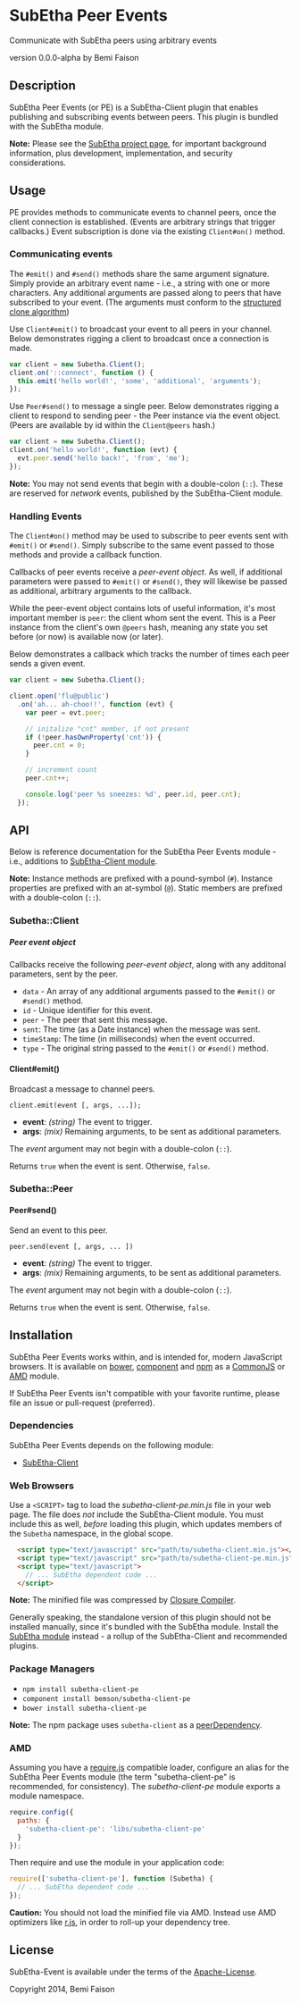 # SubEtha Peer Events

Communicate with SubEtha peers using arbitrary events

version 0.0.0-alpha
by Bemi Faison

## Description

SubEtha Peer Events (or PE) is a SubEtha-Client plugin that enables publishing and subscribing events between peers. This plugin is bundled with the SubEtha module.

**Note:** Please see the [SubEtha project page](https://github.com/bemson/subetha), for important background information, plus development, implementation, and security considerations.

## Usage

PE provides methods to communicate events to channel peers, once the client connection is established. (Events are arbitrary strings that trigger callbacks.) Event subscription is done via the existing `Client#on()` method.

### Communicating events

The `#emit()` and `#send()` methods share the same argument signature. Simply provide an arbitrary event name - i.e., a string with one or more characters. Any additional arguments are passed along to peers that have subscribed to your event. (The arguments must conform to the [structured clone algorithm](https://developer.mozilla.org/en-US/docs/Web/Guide/API/DOM/The_structured_clone_algorithm))

Use `Client#emit()` to broadcast your event to all peers in your channel. Below demonstrates rigging a client to broadcast once a connection is made.

```js
var client = new Subetha.Client();
client.on('::connect', function () {
  this.emit('hello world!', 'some', 'additional', 'arguments');
});
```

Use `Peer#send()` to message a single peer. Below demonstrates rigging a client to respond to sending peer - the Peer instance via the event object. (Peers are available by id within the `Client@peers` hash.)

```js
var client = new Subetha.Client();
client.on('hello world!', function (evt) {
  evt.peer.send('hello back!', 'from', 'me');
});
```

**Note:** You may not send events that begin with a double-colon (`::`). These are reserved for _network_ events, published by the SubEtha-Client module.

### Handling Events

The `Client#on()` method may be used to subscribe to peer events sent with `#emit()` or `#send()`. Simply subscribe to the same event passed to those methods and provide a callback function.

Callbacks of peer events receive a _peer-event object_. As well, if additional parameters were passed to `#emit()` or `#send()`, they will likewise be passed as additional, arbitrary arguments to the callback.

While the peer-event object contains lots of useful information, it's most important member is `peer`: the client whom sent the event. This is a Peer instance from the client's own `@peers` hash, meaning any state you set before (or now) is available now (or later).

Below demonstrates a callback which tracks the number of times each peer sends a given event.

```js
var client = new Subetha.Client();

client.open('flu@public')
  .on('ah... ah-choo!!', function (evt) {
    var peer = evt.peer;

    // initalize "cnt" member, if not present
    if (!peer.hasOwnProperty('cnt')) {
      peer.cnt = 0;
    }

    // increment count
    peer.cnt++;

    console.log('peer %s sneezes: %d', peer.id, peer.cnt);
  });
```


## API

Below is reference documentation for the SubEtha Peer Events module - i.e., additions to [SubEtha-Client module](https://github.com/bemson/subetha-client).

**Note:** Instance methods are prefixed with a pound-symbol (`#`). Instance properties are prefixed with an at-symbol (`@`). Static members are prefixed with a double-colon (`::`).

### Subetha::Client

##### Peer event object

Callbacks receive the following _peer-event object_, along with any additonal parameters, sent by the peer.

  * `data` - An array of any additional arguments passed to the `#emit()` or `#send()` method.
  * `id` - Unique identifier for this event.
  * `peer` - The peer that sent this message.
  * `sent`:  The time (as a Date instance) when the message was sent.
  * `timeStamp`: The time (in milliseconds) when the event occurred.
  * `type` - The original string passed to the `#emit()` or `#send()` method.

#### Client#emit()

Broadcast a message to channel peers.

```
client.emit(event [, args, ...]);
```

   * **event**: _(string)_ The event to trigger.
   * **args**: _(mix)_ Remaining arguments, to be sent as additional parameters.

The _event_ argument may not begin with a double-colon (`::`).

Returns `true` when the event is sent. Otherwise, `false`.

### Subetha::Peer

#### Peer#send()

Send an event to this peer.

```
peer.send(event [, args, ... ])
```

   * **event**: _(string)_ The event to trigger.
   * **args**: _(mix)_ Remaining arguments, to be sent as additional parameters.

The _event_ argument may not begin with a double-colon (`::`).

Returns `true` when the event is sent. Otherwise, `false`.

## Installation

SubEtha Peer Events works within, and is intended for, modern JavaScript browsers. It is available on [bower](http://bower.io/search/?q=subetha-client-pe), [component](http://component.github.io/) and [npm](https://www.npmjs.org/package/subetha-client-pe) as a [CommonJS](http://wiki.commonjs.org/wiki/CommonJS) or [AMD](http://wiki.commonjs.org/wiki/Modules/AsynchronousDefinition) module.

If SubEtha Peer Events isn't compatible with your favorite runtime, please file an issue or pull-request (preferred).

### Dependencies

SubEtha Peer Events depends on the following module:

  * [SubEtha-Client](https://github.com/bemson/subetha-client)

### Web Browsers

Use a `<SCRIPT>` tag to load the _subetha-client-pe.min.js_ file in your web page. The file does _not_ include the SubEtha-Client module. You must include this as well, _before_ loading this plugin, which updates members of the `Subetha` namespace, in the global scope.

```html
  <script type="text/javascript" src="path/to/subetha-client.min.js"></script>
  <script type="text/javascript" src="path/to/subetha-client-pe.min.js"></script>
  <script type="text/javascript">
    // ... SubEtha dependent code ...
  </script>
```

**Note:** The minified file was compressed by [Closure Compiler](http://closure-compiler.appspot.com/).

Generally speaking, the standalone version of this plugin should not be installed manually, since it's bundled with the SubEtha module. Install the [SubEtha module](https://github.com/bemson/subetha) instead - a rollup of the SubEtha-Client and recommended plugins.

### Package Managers

  * `npm install subetha-client-pe`
  * `component install bemson/subetha-client-pe`
  * `bower install subetha-client-pe`

**Note:** The npm package uses `subetha-client` as a [peerDependency](https://www.npmjs.org/doc/files/package.json.html#peerdependencies).

### AMD

Assuming you have a [require.js](http://requirejs.org/) compatible loader, configure an alias for the SubEtha Peer Events module (the term "subetha-client-pe" is recommended, for consistency). The _subetha-client-pe_ module exports a module namespace.

```js
require.config({
  paths: {
    'subetha-client-pe': 'libs/subetha-client-pe'
  }
});
```

Then require and use the module in your application code:

```js
require(['subetha-client-pe'], function (Subetha) {
  // ... SubEtha dependent code ...
});
```

**Caution:** You should not load the minified file via AMD. Instead use AMD optimizers like [r.js](https://github.com/jrburke/r.js/), in order to roll-up your dependency tree.

## License

SubEtha-Event is available under the terms of the [Apache-License](http://www.apache.org/licenses/LICENSE-2.0.html).

Copyright 2014, Bemi Faison